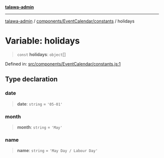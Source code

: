 [**talawa-admin**](../../../../README.md)

***

[talawa-admin](../../../../README.md) / [components/EventCalendar/constants](../README.md) / holidays

# Variable: holidays

> `const` **holidays**: `object`[]

Defined in: [src/components/EventCalendar/constants.js:1](https://github.com/bint-Eve/talawa-admin/blob/bb9ac170c0ec806cc5423650a66bbe110c3af5d9/src/components/EventCalendar/constants.js#L1)

## Type declaration

### date

> **date**: `string` = `'05-01'`

### month

> **month**: `string` = `'May'`

### name

> **name**: `string` = `'May Day / Labour Day'`
